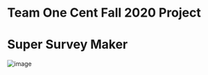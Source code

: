 # Team One Cent Fall 2020 Project
# Super Survey Maker

![image](https://user-images.githubusercontent.com/67844037/200594886-6b5a2790-4271-42ae-bb13-665711f50fef.png)
